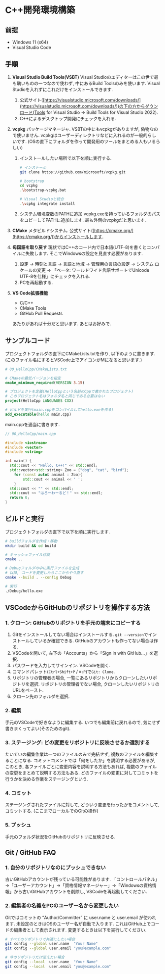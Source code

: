 # C++開発環境構築
## 前提
- Windows 11 (x64)
- Visual Studio Code

## 手順
1. **Visual Studio Build Tools(VSBT)**
    Visual Studioのエディターはこの世で最も醜いものの一つなので使わず, 中にあるBuild Toolsのみを使います. Visual Studioを入れずにこれだけをインストールできます.
    1. 公式サイト([https://visualstudio.microsoft.com/downloads/](https://visualstudio.microsoft.com/downloads/))の下の方からダウンロード(Tools for Visual Studio → Build Tools for Visual Studio 2022).
    2. C++によるデスクトップ開発にチェックを入れる.
2. **vcpkg**
    パッケージマネージャ. VSBTの中にもvcpkgがありますが, 偽物なので使いません. vcpkgはユーザーディレクトリなどに入れるのが一般的らしいです. (OSの直下にフォルダを作って開発用のツールをまとめる人もいるらしい)
    1. インストールしたい場所で以下を順に実行する.
        ```bash
        # インストール
        git clone https://github.com/microsoft/vcpkg.git

        # bootstrap
        cd vcpkg
        .\bootstrap-vcpkg.bat

        # Visual Studioと統合
        .\vcpkg integrate install
        ```
    2. システム環境変数のPATHに追加
        vcpkg.exeを持っているフォルダのパスをコピーしてPATHに追加します. 最も外側のvcpkgだと思います.
3. **CMake**
    メタビルドシステム. 公式サイト([https://cmake.org/](https://cmake.org/))からインストールします.

4. **母国語を取り戻す**
    現状ではC++のコード内で日本語(UTF-8)を書くとコンパイルに失敗します. そこでWindowsの設定を見直す必要があります.
    1. 設定 → 時刻と言語 → 言語と地域 → 管理用の言語の設定 → システム ロケールの変更 → 「ベータ: ワールドワイド言語サポートでUnicode UTF-8を仕様」にチェックを入れる.
    2. PCを再起動する.
5. **VS Code拡張機能**
    - C/C++
    - CMake Tools
    - GitHub Pull Requests

    あたりがあれば十分だと思います. あとはお好みで.

## サンプルコード
プロジェクトフォルダの直下にCMakeLists.txtを作り, 以下のように書きます. (このファイル名にするとVSCode上でアイコンがMになると思います.)

```cmake
# 00_HelloCpp/CMakeLists.txt

# CMakeの最低バージョンを指定
cmake_minimum_required(VERSION 3.15)

# プロジェクトを定義(HelloCppという名前のCppで書かれたプロジェクト)
# このプロジェクト名はフォルダ名と同じである必要はない
project(HelloCpp LANGUAGES CXX)

# ビルドを実行(main.cppをコンパイルしてhello.exeを作る)
add_executable(hello main.cpp)

```

main.cppを適当に書きます.
```cpp
// 00_HelloCpp/main.cpp

#include <iostream>
#include <vector>
#include <string>

int main() {
  std::cout << "Hello, C++!" << std::endl;
  std::vector<std::string> Zoo = {"dog", "cat", "bird"};
	for (const auto& animal : Zoo){
		std::cout << animal << ' ';
	}
  std::cout << "" << std::endl;
  std::cout << "はろーわーるど！" << std::endl;
  return 0;
}
```

## ビルドと実行

プロジェクトフォルダの直下で以下を順に実行します.
```bash
# buildフォルダを作成・移動
mkdir build && cd build

# キャッシュファイル作成
cmake ..

# Debugフォルダの中に実行ファイルを生成
# 以降, コードを変更したらここからやり直す
cmake --build . --config Debug

# 実行
./Debug/hello.exe
```
## VSCodeからGitHubのリポジトリを操作する方法
### 1. クローン: GitHubのリポジトリを手元の端末にコピーする
1. Gitをインストールしてない場合はインストールする. `git --version`でインストールしているか確認できる. GitHubのアカウントも作ってない場合は作る.
2. VSCodeを開いて, 左下の「Accounts」から「Sign in with GitHub...」を選択.
3. パスワードを入力してサインイン. VSCodeを開く.
4. コマンドパレット(`Ctrl+Shift+P` / `⌘⇧P`)で`Git: Clone`.
5. リポジトリの管理者の場合, 一覧にあるリポジトリからクローンしたいリポジトリを選択. リポジトリの管理者でない場合, クローンしたいリポジトリのURLをペースト.
6. クローン先のフォルダを選択.

### 2. 編集
手元のVSCodeで好きなように編集する. いつでも編集前に戻れるので, 気にせず書きまくってよい(そのためのgit).

### 3. ステージング: どの変更をリポジトリに反映させるか選別する
たいていの編集作業は一つのファイルのみで完結せず, 複数のファイルを編集することになる. コミットコメントでは「何をしたか」を説明する必要があるが, このとき, 各ファイルごとに変更内容を説明する方法もあれば, 複数のファイルの変更をまとめて説明する方法もある. どのファイルの変更に対してコミットを行うかを決める作業をステージングという.

### 4. コミット
ステージングされたファイルに対して, どういう変更を行ったかをコメントして, コミットする.
(ここまでローカルでのGitの操作)

### 5. プッシュ
手元のフォルダ状況をGitHubのリポジトリに反映させる.

## Git / GitHub FAQ
### 1. 自分のリポジトリなのにプッシュできない
古いGitHubアカウントが残っている可能性があります. 「コントロールパネル」→「ユーザーアカウント」→「資格情報マネージャー」→「Windowsの資格情報」から古いGitHubアカウントを削除し, VSCodeを再起動してください.


### 2. 編集者の名義をPCのユーザー名から変更したい
Gitではコミットの “Author/Committer” に user.name と user.email が使われます. 未設定のときはOSのユーザー名が自動で入ります. これはGitHub上でコードの編集者として表示されます. 変更するときは以下を実行してください.

``` bash
# すべてのリポジトリで共通にしたい場合
git config --global user.name  "Your Name"
git config --global user.email "you@example.com"

# 今のリポジトリだけ変えたい場合
git config --local  user.name  "Your Name"
git config --local  user.email "you@example.com"